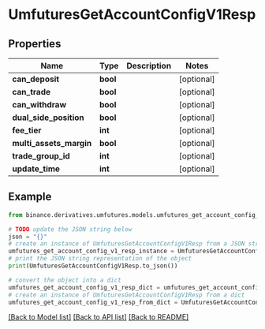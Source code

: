 # UmfuturesGetAccountConfigV1Resp


## Properties

Name | Type | Description | Notes
------------ | ------------- | ------------- | -------------
**can_deposit** | **bool** |  | [optional] 
**can_trade** | **bool** |  | [optional] 
**can_withdraw** | **bool** |  | [optional] 
**dual_side_position** | **bool** |  | [optional] 
**fee_tier** | **int** |  | [optional] 
**multi_assets_margin** | **bool** |  | [optional] 
**trade_group_id** | **int** |  | [optional] 
**update_time** | **int** |  | [optional] 

## Example

```python
from binance.derivatives.umfutures.models.umfutures_get_account_config_v1_resp import UmfuturesGetAccountConfigV1Resp

# TODO update the JSON string below
json = "{}"
# create an instance of UmfuturesGetAccountConfigV1Resp from a JSON string
umfutures_get_account_config_v1_resp_instance = UmfuturesGetAccountConfigV1Resp.from_json(json)
# print the JSON string representation of the object
print(UmfuturesGetAccountConfigV1Resp.to_json())

# convert the object into a dict
umfutures_get_account_config_v1_resp_dict = umfutures_get_account_config_v1_resp_instance.to_dict()
# create an instance of UmfuturesGetAccountConfigV1Resp from a dict
umfutures_get_account_config_v1_resp_from_dict = UmfuturesGetAccountConfigV1Resp.from_dict(umfutures_get_account_config_v1_resp_dict)
```
[[Back to Model list]](../README.md#documentation-for-models) [[Back to API list]](../README.md#documentation-for-api-endpoints) [[Back to README]](../README.md)


